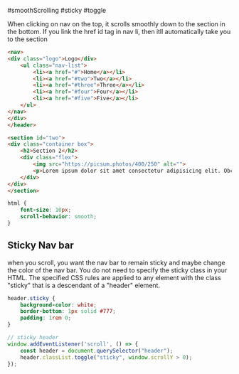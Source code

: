 #smoothScrolling #sticky #toggle

When clicking on nav on the top, it scrolls smoothly down to the section in the bottom. If you link the href id tag in nav li, then itll automatically take you to the section

```html
<nav>
<div class="logo">Logo</div>
	<ul class="nav-list">
		<li><a href="#">Home</a></li>
		<li><a href="#two">Two</a></li>
		<li><a href="#three">Three</a></li>
		<li><a href="#four">Four</a></li>
		<li><a href="#five">Five</a></li>
	</ul>
</nav>
</div>
</header>

<section id="two">
<div class="container box">
	<h2>Section 2</h2>
	<div class="flex">
		<img src="https://picsum.photos/400/250" alt="">
		<p>Lorem ipsum dolor sit amet consectetur adipisicing elit. Obcaecati officiis accusantium, odit commodi sequi architecto cum ad placeat consequuntur voluptas facere cupiditate, tenetur ex iure. Tempore nulla temporibus numquam! Nemo. Lorem ipsum dolor sit amet consectetur adipisicing elit. Obcaecati officiis accusantium, odit commodi sequi architecto cum ad placeat consequuntur voluptas facere cupiditate, tenetur ex iure. Tempore nulla temporibus numquam! Nemo.</p>
	</div>
</div>
</section>
```

```css
html {
	font-size: 10px;
	scroll-behavior: smooth;
}
```

## Sticky Nav bar
when you scroll, you want the nav bar to remain sticky and maybe change the color of the nav bar. You do not need to specify the sticky class in your HTML. The specified CSS rules are applied to any element with the class "sticky" that is a descendant of a "header" element.

```css
header.sticky {
	background-color: white;
	border-bottom: 1px solid #777;
	padding: 1rem 0;
}
```

```js
// sticky header
window.addEventListener('scroll', () => {
	const header = document.querySelector("header");
	header.classList.toggle("sticky", window.scrollY > 0);
});
```

